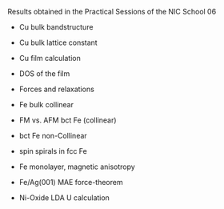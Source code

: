 
Results obtained in the Practical Sessions of the NIC School 06

*  Cu bulk bandstructure
*  Cu bulk lattice constant
*  Cu film calculation
*  DOS of the film
*  Forces and relaxations

* Fe bulk collinear
* FM vs. AFM bct Fe (collinear)
* bct Fe non-Collinear
* spin spirals in fcc Fe

* Fe monolayer, magnetic anisotropy
* Fe/Ag(001) MAE force-theorem
* Ni-Oxide LDA U calculation 

